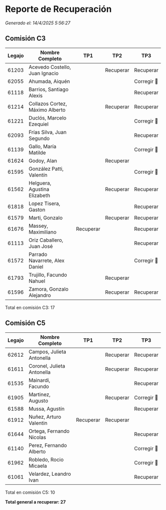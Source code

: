 # Reporte de Recuperación
*Generado el: 14/4/2025 5:56:27*

## Comisión C3

| Legajo | Nombre Completo                 | TP1       | TP2       | TP3       |
|--------|---------------------------------|-----------|-----------|-----------|
| 61203 | Acevedo Costello, Juan Ignacio  |           | Recuperar | Recuperar |
| 62055 | Ahumada, Aiquén                 |           |           | Corregir 🚩|
| 61118 | Barrios, Santiago Alexis        |           |           | Recuperar |
| 61214 | Collazos Cortez, Máximo Alberto |           | Recuperar | Recuperar |
| 61221 | Duclós, Marcelo Ezequiel        |           |           | Corregir 🚩|
| 62093 | Frías Silva, Juan Segundo       |           |           | Recuperar |
| 61139 | Gallo, María Matilde            |           |           | Corregir 🚩|
| 61624 | Godoy, Alan                     |           | Recuperar |           |
| 61595 | González Patti, Valentín        |           |           | Corregir 🚩|
| 61562 | Helguera, Agustina Elizabeth    |           | Recuperar | Recuperar |
| 61818 | Lopez Tisera, Gaston            |           |           | Recuperar |
| 61579 | Marti, Gonzalo                  |           | Recuperar | Recuperar |
| 61676 | Massey, Maximiliano             | Recuperar |           | Recuperar |
| 61113 | Oriz Caballero, Juan José       |           |           | Recuperar |
| 61572 | Parrado Navarrete, Alex Daniel  |           |           | Corregir 🚩|
| 61793 | Trujillo, Facundo Nahuel        |           | Recuperar |           |
| 61596 | Zamora, Gonzalo Alejandro       |           | Recuperar | Recuperar |

Total en comisión C3: 17

## Comisión C5

| Legajo | Nombre Completo                 | TP1       | TP2       | TP3       |
|--------|---------------------------------|-----------|-----------|-----------|
| 62612 | Campos, Julieta Antonella       |           | Recuperar | Recuperar |
| 61611 | Coronel, Julieta Antonella      |           | Recuperar | Recuperar |
| 61535 | Mainardi, Facundo               |           |           | Recuperar |
| 61905 | Martinez, Augusto               |           | Recuperar | Corregir 🚩|
| 61588 | Mussa, Agustín                  |           |           | Recuperar |
| 61912 | Nuñez, Arturo Valentin          | Recuperar | Recuperar |           |
| 61644 | Ortega, Fernando Nicolas        |           |           | Recuperar |
| 61140 | Perez, Fernando Alberto         |           |           | Corregir 🚩|
| 61962 | Robledo, Rocio Micaela          |           |           | Corregir 🚩|
| 61061 | Velardez, Leandro Ivan          |           |           | Recuperar |

Total en comisión C5: 10

**Total general a recuperar: 27**
